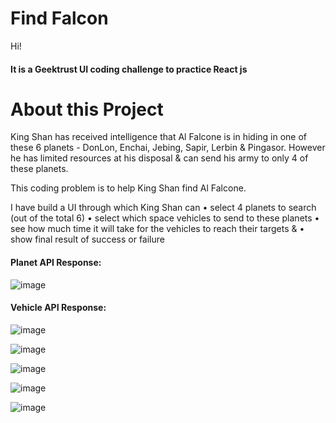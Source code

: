# Find Falcon

Hi!
#### It is a Geektrust UI coding challenge to practice React js

# About this Project
King Shan has received intelligence that Al Falcone is in hiding in one of these 6 planets - DonLon, Enchai, Jebing, Sapir, Lerbin & Pingasor. However he has limited resources at his disposal & can send his army to only 4 of these planets. 

This coding problem is to help King Shan find Al Falcone.

I have build a UI through which King Shan can 
	• select 4 planets to search (out of the total 6) 
	• select which space vehicles to send to these planets 
	• see how much time it will take for the vehicles to reach their targets & 
	• show final result of success or failure
  
 #### Planet API Response:
 ![image](https://user-images.githubusercontent.com/88143057/189544722-cdc5b6b9-fc83-4240-b9f8-0667d0b2a93a.png)
 #### Vehicle API Response:
 ![image](https://user-images.githubusercontent.com/88143057/189544754-d20544aa-6891-4a8d-9d7f-836125238509.png)


![image](https://user-images.githubusercontent.com/88143057/189544298-8ce8ee03-3301-4962-b3e6-f910b34ea4d7.png)

![image](https://user-images.githubusercontent.com/88143057/189544344-3bd54c98-dec1-4ce0-9bb6-aabdcd2c66a8.png)

![image](https://user-images.githubusercontent.com/88143057/189544351-6f76936e-0f91-49eb-9ef1-2ccf8548f480.png)

![image](https://user-images.githubusercontent.com/88143057/189544371-6a747f58-6b22-47fd-b957-394488537f6c.png)


